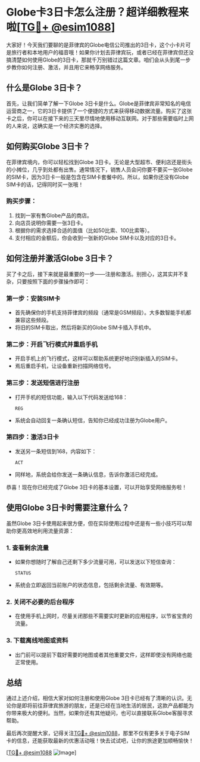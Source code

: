 # Globe卡3日卡怎么注册？超详细教程来啦[[TG💪+ @esim1088](https://t.me/s/esim1088)]

大家好！今天我们要聊的是菲律宾的Globe电信公司推出的3日卡，这个小卡片可是旅行者和本地用户的福音哦！如果你计划去菲律宾玩，或者已经在菲律宾但还没搞清楚如何使用Globe的3日卡，那就千万别错过这篇文章。咱们会从头到尾一步步教你如何注册、激活，并且用它来畅享网络服务。

## 什么是Globe 3日卡？

首先，让我们简单了解一下Globe 3日卡是什么。Globe是菲律宾非常知名的电信运营商之一，它的3日卡提供了一个便捷的方式来获得移动数据流量。购买了这张卡之后，你可以在接下来的三天里尽情地使用移动互联网。对于那些需要临时上网的人来说，这确实是一个经济实惠的选择。

## 如何购买Globe 3日卡？

在菲律宾境内，你可以轻松找到Globe 3日卡。无论是大型超市、便利店还是街头的小摊位，几乎到处都有出售。通常情况下，销售人员会问你要不要买一张Globe的SIM卡，因为3日卡一般是包含在SIM卡套餐中的。所以，如果你还没有Globe SIM卡的话，记得同时买一张哦！

### 购买步骤：
1. 找到一家有售Globe产品的商店。
2. 向店员说明你需要一张3日卡。
3. 根据你的需求选择合适的面值（比如50比索、100比索等）。
4. 支付相应的金额后，你会收到一张新的Globe SIM卡以及对应的3日卡。

## 如何注册并激活Globe 3日卡？

买了卡之后，接下来就是最重要的一步——注册和激活。别担心，这其实并不复杂，只要按照下面的步骤操作即可：

### 第一步：安装SIM卡
- 首先确保你的手机支持菲律宾的频段（通常是GSM频段）。大多数智能手机都兼容这些频段。
- 将旧的SIM卡取出，然后将新买的Globe SIM卡插入手机中。

### 第二步：开启飞行模式并重启手机
- 开启手机上的飞行模式，这样可以帮助系统更好地识别新插入的SIM卡。
- 焉后重启手机，让设备重新扫描网络信号。

### 第三步：发送短信进行注册
- 打开手机的短信功能，输入以下代码发送给168：
  ```
  REG
  ```
- 系统会自动回复一条确认短信，告知你已经成功注册为Globe用户。

### 第四步：激活3日卡
- 发送另一条短信到168，内容如下：
  ```
  ACT
  ```
- 同样地，系统会给你发送一条确认信息，告诉你激活已经完成。

恭喜！现在你已经完成了Globe 3日卡的基本设置，可以开始享受网络服务啦！

## 使用Globe 3日卡时需要注意什么？

虽然Globe 3日卡使用起来很方便，但在实际使用过程中还是有一些小技巧可以帮助你更高效地利用流量资源：

### 1. 查看剩余流量
- 如果你想随时了解自己还剩下多少流量可用，可以发送以下短信查询：
  ```
  STATUS
  ```
- 系统会立即返回当前账户的状态信息，包括剩余流量、有效期等。

### 2. 关闭不必要的后台程序
- 在使用手机上网时，尽量关闭那些不需要实时更新的应用程序，以节省宝贵的流量。

### 3. 下载离线地图或资料
- 出门前可以提前下载好需要的地图或者其他重要文件，这样即使没有网络也能正常使用。

## 总结

通过上述介绍，相信大家对如何注册和使用Globe 3日卡已经有了清晰的认识。无论你是即将前往菲律宾旅游的朋友，还是已经在当地生活的居民，这款产品都能为你带来极大的便利。当然，如果你还有其他疑问，也可以直接联系Globe客服寻求帮助。

最后再次提醒大家，记得关注[TG💪+ @esim1088](https://t.me/s/esim1088)，那里不仅有更多关于电子SIM卡的信息，还能获取最新的优惠活动哦！快去试试吧，让你的旅途更加顺畅愉快！

[[TG💪+ @esim1088](https://t.me/s/esim1088) ![Image](https://i.postimg.cc/4NQfJmqS/Snipaste-2025-05-13-00-14-12.png)]